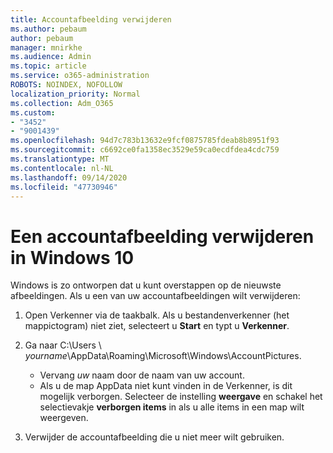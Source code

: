 ```yaml
---
title: Accountafbeelding verwijderen
ms.author: pebaum
author: pebaum
manager: mnirkhe
ms.audience: Admin
ms.topic: article
ms.service: o365-administration
ROBOTS: NOINDEX, NOFOLLOW
localization_priority: Normal
ms.collection: Adm_O365
ms.custom:
- "3452"
- "9001439"
ms.openlocfilehash: 94d7c783b13632e9fcf0875785fdeab8b8951f93
ms.sourcegitcommit: c6692ce0fa1358ec3529e59ca0ecdfdea4cdc759
ms.translationtype: MT
ms.contentlocale: nl-NL
ms.lasthandoff: 09/14/2020
ms.locfileid: "47730946"
---
```

# <a name="delete-an-account-picture-in-windows-10"></a>Een accountafbeelding verwijderen in Windows 10

Windows is zo ontworpen dat u kunt overstappen op de nieuwste afbeeldingen. Als u een van uw accountafbeeldingen wilt verwijderen:

1. Open Verkenner via de taakbalk. Als u bestandenverkenner (het mappictogram) niet ziet, selecteert u **Start** en typt u **Verkenner**.

2. Ga naar C:\Users \\ *yourname*\AppData\Roaming\Microsoft\Windows\AccountPictures. 
    - Vervang *uw* naam door de naam van uw account.
    - Als u de map AppData niet kunt vinden in de Verkenner, is dit mogelijk verborgen. Selecteer de instelling **weergave** en schakel het selectievakje **verborgen items** in als u alle items in een map wilt weergeven.

3. Verwijder de accountafbeelding die u niet meer wilt gebruiken.
 
 